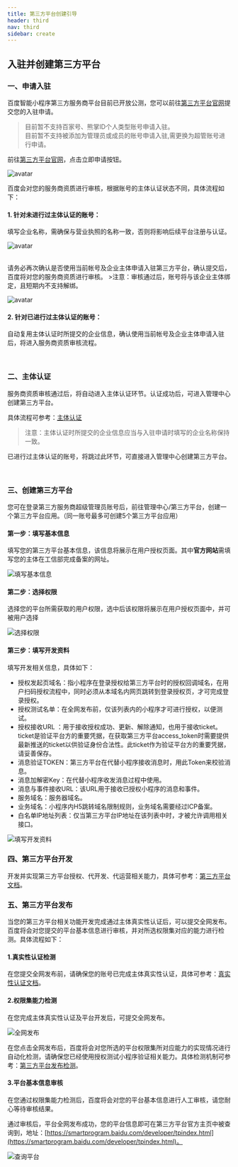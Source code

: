 ```yaml
---
title: 第三方平台创建引导
header: third
nav: third
sidebar: create
---
```


## 入驻并创建第三方平台 

### 一、申请入驻
百度智能小程序第三方服务商平台目前已开放公测，您可以前往[第三方平台官网](https://smartprogram.baidu.com/developer/tpindex.html)提交您的入驻申请。

>目前暂不支持百家号、熊掌ID个人类型账号申请入驻。
><br>目前暂不支持被添加为管理员或成员的账号申请入驻,需更换为超管账号进行申请。

前往[第三方平台官网](https://smartprogram.baidu.com/developer/tpindex.html)，点击立即申请按钮。

![avatar](../../img/tp/dsfpt.png)
<br>

百度会对您的服务商资质进行审核，根据账号的主体认证状态不同，具体流程如下：

#### 1. 针对未进行过主体认证的账号：
填写企业名称，需确保与营业执照的名称一致，否则将影响后续平台注册与认证。

![avatar](../../img/tp/txqymc.png)

<br>
请务必再次确认是否使用当前帐号及企业主体申请入驻第三方平台，确认提交后，百度将对您的服务商资质进行审核。
>注意：审核通过后，账号将与该企业主体绑定，且短期内不支持解绑。


![avatar](../../img/tp/qrzt.png)

#### 2. 针对已进行过主体认证的账号：
自动复用主体认证时所提交的企业信息，确认使用当前帐号及企业主体申请入驻后，将进入服务商资质审核流程。

<br>

### 二、主体认证
服务商资质审核通过后，将自动进入主体认证环节。认证成功后，可进入管理中心创建第三方平台。

具体流程可参考：[主体认证](https://smartprogram.baidu.com/docs/introduction/enter_application/)


>注意：主体认证时所提交的企业信息应当与入驻申请时填写的企业名称保持一致。

已进行过主体认证的账号，将跳过此环节，可直接进入管理中心创建第三方平台。

<br>

### 三、创建第三方平台                                                                                                        
您可在登录第三方服务商超级管理员账号后，前往管理中心/第三方平台，创建一个第三方平台应用。（同一账号最多可创建5个第三方平台应用）

#### 第一步：填写基本信息
填写您的第三方平台基本信息，该信息将展示在用户授权页面。其中**官方网站**需填写您的主体在工信部完成备案的网址。

![填写基本信息](../../img/tp/txjbxx.png)

#### 第二步：选择权限
选择您的平台所需获取的用户权限，选中后该权限将展示在用户授权页面中，并可被用户选择

![选择权限](../../img/tp/xzqx.png)

#### 第三步：填写开发资料
填写开发相关信息，具体如下：

* 授权发起页域名：指小程序在登录授权给第三方平台时的授权回调域名，在用户扫码授权流程中，同时必须从本域名内网页跳转到登录授权页，才可完成登录授权。
* 授权测试名单：在全网发布前，仅该列表内的小程序才可进行授权，以便测试。
* 授权接收URL	：用于接收授权成功、更新、解除通知，也用于接收ticket。ticket是验证平台方的重要凭据，在获取第三方平台access_token时需要提供最新推送的ticket以供验证身份合法性。此ticket作为验证平台方的重要凭据，请妥善保存。
* 消息验证TOKEN：第三方平台在代替小程序接收消息时，用此Token来校验消息。
* 消息加解密Key：在代替小程序收发消息过程中使用。
* 消息与事件接收URL：该URL用于接收已授权小程序的消息和事件。
* 服务域名：服务器域名。
* 业务域名：小程序内H5跳转域名限制规则，业务域名需要经过ICP备案。
* 白名单IP地址列表：仅当第三方平台IP地址在该列表中时，才被允许调用相关接口。

![填写开发资料](../../img/tp/txkfzl.png)

### 四、第三方平台开发

开发并实现第三方平台授权、代开发、代运营相关能力，具体可参考：[第三方平台文档](https://smartprogram.baidu.com/docs/third/develop/)。

### 五、第三方平台发布
当您的第三方平台相关功能开发完成通过主体真实性认证后，可以提交全网发布。百度将会对您提交的平台基本信息进行审核，并对所选权限集对应的能力进行检测。具体流程如下：

#### 1.真实性认证检测
在您提交全网发布前，请确保您的账号已完成主体真实性认证，具体可参考：[真实性认证文档](https://smartprogram.baidu.com/docs/introduction/authenticity/)。

#### 2.权限集能力检测
在您完成主体真实性认证及平台开发后，可提交全网发布。

![全网发布](../../img/tp/dfb.png)

在您点击全网发布后，百度将会对您所选的平台权限集所对应能力的实现情况进行自动化检测，请确保您已经使用授权测试小程序验证相关能力。具体检测机制可参考：[第三方平台发布检测](https://smartprogram.baidu.com/docs/third/develop/)。

#### 3.平台基本信息审核
在您通过权限集能力检测后，百度将会对您的平台基本信息进行人工审核，请您耐心等待审核结果。

通过审核后，平台全网发布成功，您的平台信息即可在第三方平台官方主页中被查询到，地址：[https://smartprogram.baidu.com/developer/tpindex.html](https://smartprogram.baidu.com/developer/tpindex.html)。

![查询平台](../../img/tp/cxpt.png)
